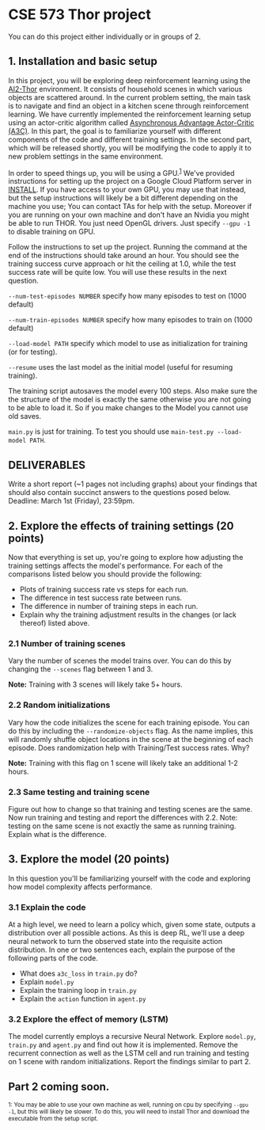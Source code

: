 # CSE 573 Thor project #

You can do this project either individually or in groups of 2.

## 1. Installation and basic setup ##
  In this project, you will be exploring deep reinforcement learning using the [AI2-Thor](https://ai2thor.allenai.org) environment. It consists of household scenes in which various objects are scattered around. In the current problem setting, the main task is to navigate and find an object in a kitchen scene through reinforcement learning. We have currently implemented the reinforcement learning setup using an actor-critic algorithm called [Asynchronous Advantage Actor-Critic (A3C)](https://arxiv.org/pdf/1602.01783.pdf). In this part, the goal is to familiarize yourself with different components of the code and different training settings. In the second part, which will be released shortly, you will be modifying the code to apply it to new problem settings in the same environment.

  In order to speed things up, you will be using a GPU.<sup>[1](#footnote1)</sup> We've provided instructions for setting up the project on a Google Cloud Platform server in [INSTALL](INSTALL.md). If you have access to your own GPU, you may use that instead, but the setup instructions will likely be a bit different depending on the machine you use; You can contact TAs for help with the setup. Moreover if you are running on your own machine and don't have an Nvidia you might be able to run THOR. You just need OpenGL drivers. Just specify `--gpu -1` to disable training on GPU.

  Follow the instructions to set up the project. Running the command at the end of the instructions should take around an hour. You should see the training success curve approach or hit the ceiling at 1.0, while the test success rate will be quite low. You will use these results in the next question.

  `--num-test-episodes NUMBER`  specify how many episodes to test on (1000 default)

  `--num-train-episodes NUMBER`  specify how many episodes to train on (1000 default)

  `--load-model PATH` specify which model to use as initialization for training (or for testing).

  `--resume` uses the last model as the initial model (useful for resuming training).

  The training script autosaves the model every 100 steps. Also make sure the the structure of the model is exactly the same otherwise you are not going to be able to load it. So if you make changes to the Model you cannot use old saves.

  `main.py` is just for training. To test you should use `main-test.py --load-model PATH`.

## DELIVERABLES ##
Write a short report (~1 pages not including graphs) about your findings that should also contain succinct answers to the questions posed below. Deadline: March 1st (Friday), 23:59pm.

## 2. Explore the effects of training settings (20 points) ##
Now that everything is set up, you're going to explore how adjusting the training settings affects the model's performance. For each of the comparisons listed below you should provide the following:
  - Plots of training success rate vs steps for each run.
  - The difference in test success rate between runs.
  - The difference in number of training steps in each run.
  - Explain why the training adjustment results in the changes (or lack thereof) listed above.

### 2.1 Number of training scenes ###
Vary the number of scenes the model trains over. You can do this by changing the `--scenes` flag between 1 and 3.

**Note:** Training with 3 scenes will likely take 5+ hours.

### 2.2 Random initializations ###
Vary how the code initializes the scene for each training episode. You can do this by including the `--randomize-objects` flag. As the name implies, this will randomly shuffle object locations in the scene at the beginning of each episode. Does randomization help with Training/Test success rates. Why?

**Note:** Training with this flag on 1 scene will likely take an additional 1-2 hours.

### 2.3 Same testing and training scene ###
Figure out how to change so that training and testing scenes are the same. Now run training and testing and report the differences with 2.2. Note: testing on the same scene is not exactly the same as running training. Explain what is the difference.

## 3. Explore the model (20 points) ##
In this question you'll be familiarizing yourself with the code and exploring how model complexity affects performance.

### 3.1 Explain the code ###
At a high level, we need to learn a policy which, given some state, outputs a distribution over all possible actions. As this is deep RL, we'll use a deep neural network to turn the observed state into the requisite action distribution. In one or two sentences each, explain the purpose of the following parts of the code.
  - What does `a3c_loss` in `train.py` do?
  - Explain `model.py`
  - Explain the training loop in `train.py`
  - Explain the `action` function in `agent.py`

### 3.2 Explore the effect of memory (LSTM) ###
The model currently employs a recursive Neural Network. Explore `model.py`, `train.py` and `agent.py` and find out how it is implemented. Remove the recurrent connection as well as the LSTM cell and run training and testing on 1 scene with random initializations. Report the findings similar to part 2.

## Part 2 coming soon. ##

<sub><a name="footnote1">1</a>: You may be able to use your own machine as well, running on cpu by specifying `--gpu -1`, but this will likely be slower. To do this, you will need to install Thor and download the executable from the setup script.</sub>

<!---
## 4. Change reward to achieve different (better) results ##

You might want to change more than just the reward function, so it's best if you get familiar with the code.

### 4.1 Play with the relative rewards for finding simple object ###
  - Changing parameters in the current reward (step penalty, finishing reward), comparisons like above

### 4.2 Change the reward to find multiple targets ###
  - Open-ended. Change the reward so the model successfully collects all targets
  - We need to add a new flag to trigger this. Select a list of targets instead of a single one.
  - Also should either have students update the state to include history (which objects have been collected), or provide that for them.

## 5. Find and object and move to microwave ##

Use the experience with memory from from 4.
  - Similar to 4, but requires ordering.

### 5.1 Explore how you add actions ###

## 6. Weighted item collection ##
Instead of providing explicit targets, assign a score to each object. The new task is to collect the highest scoring set of K objects within some time limit.

  - If we limit it so that once the model decides to pick up an object, it's stuck with it, then the model would have to learn to make decisions about expected value of further exploration compared to selecting what it's seen given the time limit.
-->
<!--
(Just developing on production, please ignore)
# Part 2 #

Now that you have seen how the agent is able to find a single object, it is time to move on to bigger and better things; finding *two* objects. In the previous part, the agent searched the scene for a tomato. In this part you will be modifying the code so that the agent learns to locate not only the tomato, but a bowl for it as well.

## Deliverables ##
- Poster outlining your approach to this problem, as well as results you obtained.
- Demo of your model running. We'll ask to see this at the poster session. You can either run it live, or show a pre-recorded video.


## 1. Finding multiple objects ##
Your first goal is to modify the code so that it is able to successfully locate two objects: the tomato and the bowl. More explicitly, a successful episode is defined as an episode in which each of the target objects is `visible` to the agent at some point during the episode. Note that `visible` is a property of objects in the scene that depends on both the distance from the agent, as well as the agent's field of view. See the `judge` function in `episode.py` for an example of how to access this property.

You can achieve the task in any way you want. You might want to hardcode the number of objects you are looking for or you can make it variable and propagate the number throughout your code. Below are some suggestions and notes based on the TAs' experience with this problem. We were able to make the agent find 3 objects. As usual try first on the simplest configuration (1 scene and no randomization). We do not care about testing performance in this part, so make sure the agent learns in the training environment.

In order to make sure the agent consciously finds the objects you might want to add actions to indicate that an object is found (similar to how currently the `Done`action is used). Make sure is not just randomly exploring and just passing by the objects by accident. To change the set of actions you have to look in several files. `constants.py` sets the action names. You also have to change the `action-space` parameter in `flag_parser.py`. In `episode.py` in the function `judge` you have to implement the logic of the actions (What is success criteria, when does the agent see reward, etc.). In general those will be different than the current implementation.

The target is currently specified in the initialization phase as `episode.target`. You might want to change that or to make it a vector. An episode contains the information for one run of our agent. You might want to add memory to our agent (for example to remember what objects it has seen in the past). This is essentially augmenting the state space for the our task. One place to do that is to augment the `episode` class. Another might be the `agent` class. In either case make sure it is reinitialized at each episode start, otherwise your agent could think it has seen an object when in fact it had seen it many epochs ago.

Another place that might be beneficial to change is to connect the newly augmented state to the agent's actions. You might want to change the neural network structure and add connection between the memory part of the state and actions (quite like a human). Note that it also has implicit memory in the form of LSTM. Make sure you are able to follow the flow of information and deliver the information from the environment to the `Model`. The relevant functions to look into are `ac3lstm`, `forward` and the model constructor in `model.py`, and `state_for_agent` in `episode.py`. **NOTE: make sure you do not cheat by connecting the information from the environment directly to the actions**. We want to make a realistic simulation and part of the job of an RL designer is how to ensure realistic environment.

### Debugging ###
We’ve added a couple of potentially useful tools for debugging. The first is a manually controlled agent. You can run this using the following command.
```
vglrun python3 manul_control.py --scenes 1
```
the `--scenes` flag adjusts which scene you run on, and can be set in the range [1, 3].

We’ve also added a method in Episode called `slow_replay`. This will replay an episode with a delay between actions allowing you to see what the model does.

## 2. Improvement ##
Once you have a model that learns to find multiple objects, the next step is to improve it in some way. This can be in terms of the number of steps for the model to converge during training, the average reward earned, or final success rate. Most likely, the simplest way to improve the model will be to tinker with the reward function, possibly adding additional intermediate rewards, or adjusting the values, but you are free to change other aspects of the model as well.

You should show what improvement you made, and be prepared to explain how you achieved it. If you are unable to improve your model from the previous step, then explain what you tried, what you thought it would improve, and why you think it didn’t work.
-->
